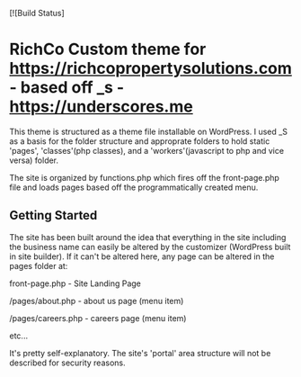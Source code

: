 [![Build Status]

RichCo Custom theme for https://richcopropertysolutions.com - based off _s -  https://underscores.me
===

This theme is structured as a theme file installable on WordPress. I used _S as a basis for the folder structure and approprate folders to hold static 'pages', 'classes'(php classes), and a 'workers'(javascript to php and vice versa) folder. 

The site is organized by functions.php which fires off the front-page.php file and loads pages based off the programmatically created menu. 

Getting Started
---------------

The site has been built around the idea that everything in the site including the business name can easily be altered by the customizer (WordPress built in site builder). If it can't be altered here, any page can be altered in the pages folder at:

front-page.php - Site Landing Page 

/pages/about.php - about us page (menu item)

/pages/careers.php - careers page (menu item)

etc...

It's pretty self-explanatory.
The site's 'portal' area structure will not be described for security reasons.
